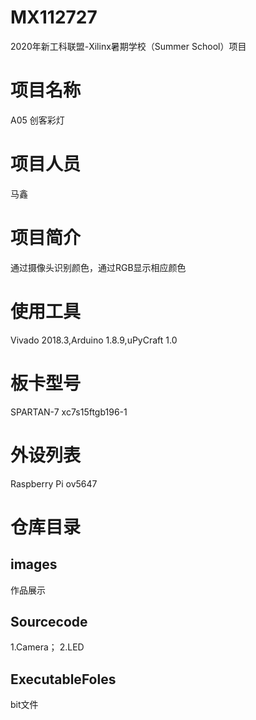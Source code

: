 # MX112727
2020年新⼯科联盟-Xilinx暑期学校（Summer School）项⽬
# 项目名称
A05 创客彩灯
# 项目人员
马鑫
# 项目简介
通过摄像头识别颜色，通过RGB显示相应颜色
# 使用工具
Vivado 2018.3,Arduino 1.8.9,uPyCraft 1.0
# 板卡型号
SPARTAN-7 xc7s15ftgb196-1
# 外设列表
Raspberry Pi ov5647
# 仓库目录
## images
作品展示
## Sourcecode
1.Camera；
2.LED
## ExecutableFoles
bit文件
